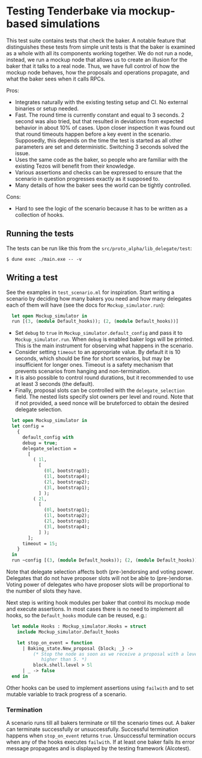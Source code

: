 # Testing Tenderbake via mockup-based simulations

This test suite contains tests that check the baker. A notable feature that
distinguishes these tests from simple unit tests is that the baker is
examined as a whole with all its components working together. We do not run
a node, instead, we run a mockup node that allows us to create an illusion
for the baker that it talks to a real node. Thus, we have full control of
how the mockup node behaves, how the proposals and operations propagate, and
what the baker sees when it calls RPCs.

Pros:

* Integrates naturally with the existing testing setup and CI. No external
  binaries or setup needed.
* Fast. The round time is currently constant and equal to 3 seconds. 2
  second was also tried, but that resulted in deviations from expected
  behavior in about 10% of cases. Upon closer inspection it was found out
  that round timeouts happen before a key event in the scenario. Supposedly,
  this depends on the time the test is started as all other parameters are
  set and deterministic. Switching 3 seconds solved the issue.
* Uses the same code as the baker, so people who are familiar with the
  existing Tezos will benefit from their knowledge.
* Various assertions and checks can be expressed to ensure that the scenario
  in question progresses exactly as it supposed to.
* Many details of how the baker sees the world can be tightly controlled.

Cons:

* Hard to see the logic of the scenario because it has to be written as a
  collection of hooks.

## Running the tests

The tests can be run like this from the `src/proto_alpha/lib_delegate/test`:

```
$ dune exec ./main.exe -- -v
```

## Writing a test

See the examples in `test_scenario.ml` for inspiration. Start writing a
scenario by deciding how many bakers you need and how many delegates each of
them will have (see the docs for `Mockup_simulator.run`):

```ocaml
  let open Mockup_simulator in
  run [(3, (module Default_hooks)); (2, (module Default_hooks))]
```

* Set `debug` to `true` in `Mockup_simulator.default_config` and pass it to
  `Mockup_simulator.run`. When `debug` is enabled baker logs will be printed.
  This is the main instrument for observing what happens in the scenario.
* Consider setting `timeout` to an appropriate value. By default it is 10
  seconds, which should be fine for short scenarios, but may be insufficient
  for longer ones. Timeout is a safety mechanism that prevents scenarios
  from hanging and non-termination.
* It is also possible to control round durations, but it recommended to
  use at least 3 seconds (the default).
* Finally, proposal slots can be controlled with the `delegate_selection`
  field. The nested lists specify slot owners per level and
  round. Note that if not provided, a seed nonce will be bruteforced
  to obtain the desired delegate selection.


```ocaml
  let open Mockup_simulator in
  let config =
    {
      default_config with
      debug = true;
      delegate_selection =
        [
          ( 1l,
            [
              (0l, bootstrap3);
              (1l, bootstrap4);
              (2l, bootstrap2);
              (3l, bootstrap1);
            ] );
          ( 2l,
            [
              (0l, bootstrap1);
              (1l, bootstrap2);
              (2l, bootstrap3);
              (3l, bootstrap4);
            ] );
        ];
      timeout = 15;
    }
  in
  run ~config [(3, (module Default_hooks)); (2, (module Default_hooks))]
```

Note that delegate selection affects both (pre-)endorsing and voting power.
Delegates that do not have proposer slots will not be able to (pre-)endorse.
Voting power of delegates who have proposer slots will be proportional to
the number of slots they have.

Next step is writing hook modules per baker that control its mockup mode and
execute assertions. In most cases there is no need to implement all hooks,
so the `Default_hooks` module can be reused, e.g.:

```ocaml
  let module Hooks : Mockup_simulator.Hooks = struct
    include Mockup_simulator.Default_hooks

    let stop_on_event = function
      | Baking_state.New_proposal {block; _} ->
          (* Stop the node as soon as we receive a proposal with a level
             higher than 5. *)
          block.shell.level > 5l
      | _ -> false
  end in
```

Other hooks can be used to implement assertions using `failwith` and to set
mutable variable to track progress of a scenario.

### Termination

A scenario runs till all bakers terminate or till the scenario times out. A
baker can terminate successfully or unsuccessfully. Successful termination
happens when `stop_on_event` returns `true`. Unsuccessful termination occurs
when any of the hooks executes `failwith`. If at least one baker fails its
error message propagates and is displayed by the testing framework
(Alcotest).
